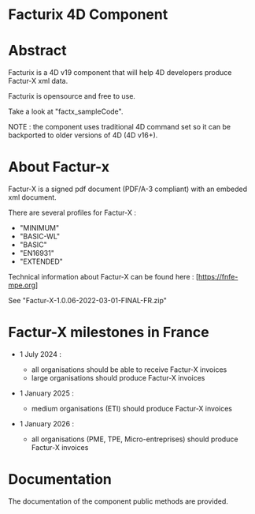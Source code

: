 Facturix 4D Component
=

Abstract
=

Facturix is a 4D v19 component that will help 4D developers produce Factur-X xml data.

Facturix is opensource and free to use.

Take a look at "factx_sampleCode".

NOTE : the component uses traditional 4D command set so it can be backported to older versions of 4D (4D v16+).

About Factur-x
=

Factur-X is a signed pdf document (PDF/A-3 compliant) with an embeded xml document.

There are several profiles for Factur-X :
 - "MINIMUM" 
 - "BASIC-WL" 
 - "BASIC"
 - "EN16931"
 - "EXTENDED"

Technical information about Factur-X can be found here : [https://fnfe-mpe.org]

See "Factur-X-1.0.06-2022-03-01-FINAL-FR.zip"

Factur-X milestones in France
=

* 1 July 2024 :
    - all organisations should be able to receive Factur-X invoices
    - large organisations should produce Factur-X invoices

* 1 January 2025 :
    - medium organisations (ETI) should produce Factur-X invoices

* 1 January 2026 :
    - all organisations (PME, TPE, Micro-entreprises) should produce Factur-X invoices


Documentation
=
The documentation of the component public methods are provided.
